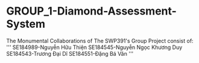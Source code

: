# GROUP_1-Diamond-Assessment-System
The Monumental Collaborations of The SWP391's Group Project consist of:
'''
SE184989-Nguyễn Hữu Thiện
SE184545-Nguyễn Ngọc Khương Duy
SE184543-Trương Đại Dĩ
SE184551-Đặng Bá Văn
'''
